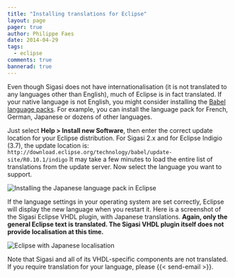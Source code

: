 ```yaml
---
title: "Installing translations for Eclipse"
layout: page 
pager: true
author: Philippe Faes
date: 2014-04-29
tags: 
  - eclipse
comments: true
bannerad: true
---
```



Even though Sigasi does not have internationalisation (it is not translated to any languages other than English), much of Eclipse is in fact translated. If your native language is not English, you might consider installing the [Babel language packs](http://eclipse.org/babel/downloads.php). For example, you can install the language pack for French, German, Japanese or dozens of other languages.

Just select **Help > Install new Software**, then enter the correct update location for your Eclipse distribution. For Sigasi 2.x and for Eclipse Indigio (3.7), the update location is: `http://download.eclipse.org/technology/babel/update-site/R0.10.1/indigo` It may take a few minutes to load the entire list of translations from the update server. Now select the language you want to support.

![Installing the Japanese language pack in Eclipse](/img/tech/installing_japanese_language_pack.png)

If the language settings in your operating system are set correctly, Eclipse will display the new language when you restart it. Here is a screenshot of the Sigasi Eclipse VHDL plugin, with Japanese translations. **Again, only the general Eclipse text is translated. The Sigasi VHDL plugin itself does not provide localisation at this time.**

![Eclipse with Japanese localisation](/img/tech/screenshot_sigasi_jp.png)

Note that Sigasi and all of its VHDL-specific components are not translated. If you require translation for your language, please {{< send-email >}}.
